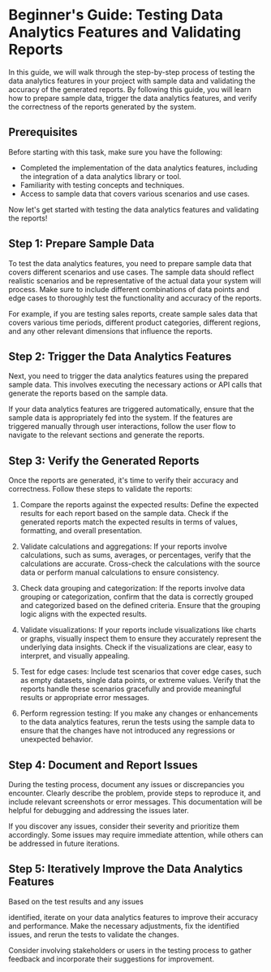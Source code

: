 # Beginner's Guide: Testing Data Analytics Features and Validating Reports

In this guide, we will walk through the step-by-step process of testing the data analytics features in your project with sample data and validating the accuracy of the generated reports. By following this guide, you will learn how to prepare sample data, trigger the data analytics features, and verify the correctness of the reports generated by the system.

## Prerequisites

Before starting with this task, make sure you have the following:

- Completed the implementation of the data analytics features, including the integration of a data analytics library or tool.
- Familiarity with testing concepts and techniques.
- Access to sample data that covers various scenarios and use cases.

Now let's get started with testing the data analytics features and validating the reports!

## Step 1: Prepare Sample Data

To test the data analytics features, you need to prepare sample data that covers different scenarios and use cases. The sample data should reflect realistic scenarios and be representative of the actual data your system will process. Make sure to include different combinations of data points and edge cases to thoroughly test the functionality and accuracy of the reports.

For example, if you are testing sales reports, create sample sales data that covers various time periods, different product categories, different regions, and any other relevant dimensions that influence the reports.

## Step 2: Trigger the Data Analytics Features

Next, you need to trigger the data analytics features using the prepared sample data. This involves executing the necessary actions or API calls that generate the reports based on the sample data.

If your data analytics features are triggered automatically, ensure that the sample data is appropriately fed into the system. If the features are triggered manually through user interactions, follow the user flow to navigate to the relevant sections and generate the reports.

## Step 3: Verify the Generated Reports

Once the reports are generated, it's time to verify their accuracy and correctness. Follow these steps to validate the reports:

1. Compare the reports against the expected results: Define the expected results for each report based on the sample data. Check if the generated reports match the expected results in terms of values, formatting, and overall presentation. 

2. Validate calculations and aggregations: If your reports involve calculations, such as sums, averages, or percentages, verify that the calculations are accurate. Cross-check the calculations with the source data or perform manual calculations to ensure consistency.

3. Check data grouping and categorization: If the reports involve data grouping or categorization, confirm that the data is correctly grouped and categorized based on the defined criteria. Ensure that the grouping logic aligns with the expected results.

4. Validate visualizations: If your reports include visualizations like charts or graphs, visually inspect them to ensure they accurately represent the underlying data insights. Check if the visualizations are clear, easy to interpret, and visually appealing.

5. Test for edge cases: Include test scenarios that cover edge cases, such as empty datasets, single data points, or extreme values. Verify that the reports handle these scenarios gracefully and provide meaningful results or appropriate error messages.

6. Perform regression testing: If you make any changes or enhancements to the data analytics features, rerun the tests using the sample data to ensure that the changes have not introduced any regressions or unexpected behavior.

## Step 4: Document and Report Issues

During the testing process, document any issues or discrepancies you encounter. Clearly describe the problem, provide steps to reproduce it, and include relevant screenshots or error messages. This documentation will be helpful for debugging and addressing the issues later.

If you discover any issues, consider their severity and prioritize them accordingly. Some issues may require immediate attention, while others can be addressed in future iterations.

## Step 5: Iteratively Improve the Data Analytics Features

Based on the test results and any issues

 identified, iterate on your data analytics features to improve their accuracy and performance. Make the necessary adjustments, fix the identified issues, and rerun the tests to validate the changes.

Consider involving stakeholders or users in the testing process to gather feedback and incorporate their suggestions for improvement.

